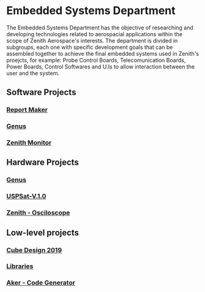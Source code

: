 # Embedded Systems Department
The Embedded Systems Department has the objective of researching and developing technologies related to aerospacial applications within the scope of Zenith Aerospace's interests.
The department is divided in subgroups, each one with specific development goals that can be assembled together to achieve the final embedded systems used in Zenith's proejcts, for example: Probe Control Boards, Telecomunication Boards, Power Boards, Control Softwares and U.Is to allow interaction between the user and the system.

## Software Projects
### [Report Maker](https://github.com/zenitheesc/Report_Maker/wiki)
### [Genus](https://github.com/zenitheesc/Genus/wiki)
### [Zenith Monitor](https://github.com/zenitheesc/Genus/wiki)

## Hardware Projects
### [Genus](https://github.com/zenitheesc/Genus/wiki)
### [USPSat-V.1.0](https://github.com/zenitheesc/USPSat-v.1.0/wiki)
### [Zenith - Osciloscope](https://github.com/zenitheesc/Zenith-Osciloscope/wiki)

## Low-level projects 
### [Cube Design 2019](https://github.com/zenitheesc/CubeDesign-2019/wiki)
### [Libraries]()
### [Aker - Code Generator](https://github.com/zenitheesc/Aker/wiki)
